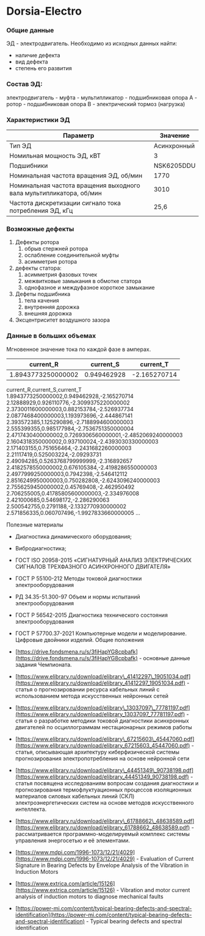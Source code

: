# Dorsia-Electro

### Общие данные
ЭД - электродвигатель. Необходимо из исходных данных найти:
- наличие дефекта
- вид дефекта
- степень его развития

### Состав ЭД:
электродвигатель - муфта - мультипликатор - подшибниковая опора А - ротор - подшибниковая опора B - электрический тормоз (нагрузка)

### Характеристики ЭД

| Параметр                                                            | Значение    |
| ------------------------------------------------------------------- | ----------- |
| Тип ЭД                                                              | Асинхронный |
| Номильная мощность ЭД, кВТ                                          | 3           |
| Подшибники                                                          | NSK6205DDU  |
| Номинальная частота вращения ЭД, об/мин                             | 1770        |
| Номинальная частота вращения выходного вала мультипликатора, об/мин | 3010        |
| Частота дискретизации сигнало тока потребления ЭД, кГц              | 25,6        |

### Возможные дефекты
1. Дефекты ротора
	1. обрыв стержней ротора
	2. ослабление соединительной муфты
	3. асимметрия ротора
2. дефекты статора:
	1. асимметрия фазовых точек
	2. межвитковые замыкания в обмотке статора
	3. однофазное и междуфазное короткое замыкание
3. Дефеты подшибника
	1. тела качения
	2. внутренняя дорожка
	3. внешняя дорожка
4. Эксцентриситет воздушного зазора


### Данные в больших объемах
Мгновенное значение тока по каждой фазе в амперах.

| current_R          | current_S   | current_T    |
| ------------------ | ----------- | ------------ |
| 1.8943773250000002 | 0.949462928 | -2.165270714 |

current_R,current_S,current_T
1.8943773250000002,0.949462928,-2.165270714
2.12888929,0.926110776,-2.3099375220000002
2.3730011600000003,0.882153784,-2.526937734
2.0877468400000003,1.193973696,-2.444867141
2.393572385,1.125290896,-2.7188994600000003
2.555399355,0.985177984,-2.7536751350000004
2.4717430400000002,0.7269306560000001,-2.4852069240000003
2.1604318350000002,0.937100024,-2.4393030330000003
2.171403155,0.751656464,-2.2431682260000003
2.21117419,0.525003224,-2.09293731
2.49094285,0.5263768799999999,-2.316892657
2.4182578550000002,0.676105384,-2.4198286550000003
2.4977999250000003,0.7942398,-2.546412112
2.8516249950000003,0.750282808,-2.6243096240000003
2.7556259450000002,0.45769408,-2.462950492
2.706255005,0.41785805600000003,-2.334976008
2.421000685,0.54698172,-2.286290063
2.500542755,0.2791188,-2.1332770930000002
2.571856335,0.060707496,-1.9927833660000005
...


Полезные материалы

* Диагностика динамического оборудования;

* Вибродиагностика;

* ГОСТ ISO 20958-2015 «СИГНАТУРНЫЙ АНАЛИЗ ЭЛЕКТРИЧЕСКИХ СИГНАЛОВ ТРЕХФАЗНОГО АСИНХРОННОГО ДВИГАТЕЛЯ»

* ГОСТ Р 55100-212 Методы токовой диагностики электрооборудования

* РД 34.35-51.300-97 Объем и нормы испытаний электрооборудования

* ГОСТ Р 56542-2015 Диагностика технического состояния электрооборудования

* ГОСТ Р 57700.37-2021 Компьютерные модели и моделирование. Цифровые двойники изделий. Общие положения

* [https://drive.fondsmena.ru/s/3fiHapYG8cpbafk](https://drive.fondsmena.ru/s/3fiHapYG8cpbafk) - основные данные задания Чемпионата.

* [https://www.elibrary.ru/download/elibrary\_41412297\_19051034.pdf](https://www.elibrary.ru/download/elibrary_41412297_19051034.pdf) - статья о прогнозировании ресурса кабельных линий с использованием метода искусственных нейронных сетей

* [https://www.elibrary.ru/download/elibrary\_13037097\_77781197.pdf](https://www.elibrary.ru/download/elibrary_13037097_77781197.pdf) - статья о разработке методики токовой диагностики асинхронных двигателей по осциллограммам нестационарных режимов работы

* [https://www.elibrary.ru/download/elibrary\_67215603\_45447060.pdf](https://www.elibrary.ru/download/elibrary_67215603_45447060.pdf) - статья, описывающая архитектуру киберфизической системы прогнозирования электропотребления на основе нейронной сети

* [https://www.elibrary.ru/download/elibrary\_44451349\_90738198.pdf](https://www.elibrary.ru/download/elibrary_44451349_90738198.pdf) - статья посвящена исследованиям вопросам создания диагностики и прогнозирования термофлуктуационных процессов изоляционных материалов силовых кабельных линий (СКЛ) электроэнергетических систем на основе методов искусственного интеллекта.

* [https://www.elibrary.ru/download/elibrary\_61788662\_48638589.pdf](https://www.elibrary.ru/download/elibrary_61788662_48638589.pdf) - рассматривается программно-моделируемый комплекс системы управления энергосетью и её элементами.

* [https://www.mdpi.com/1996-1073/12/21/4029](https://www.mdpi.com/1996-1073/12/21/4029) - Evaluation of Current Signature in Bearing Defects by Envelope Analysis of the Vibration in Induction Motors

* [https://www.extrica.com/article/15126](https://www.extrica.com/article/15126) - Vibration and motor current analysis of induction motors to diagnose mechanical faults

* [https://power-mi.com/content/typical-bearing-defects-and-spectral-identification](https://power-mi.com/content/typical-bearing-defects-and-spectral-identification) - Typical bearing defects and spectral identification

